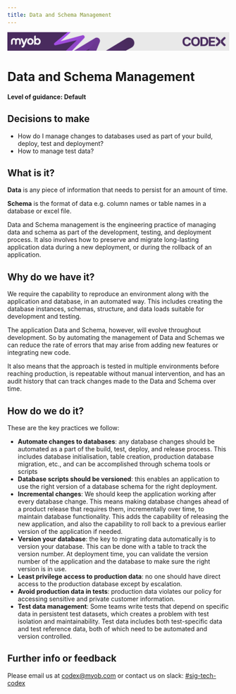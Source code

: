 ```yaml
---
title: Data and Schema Management
---
```

<!-- confluence-page-id: 9293955904 -->
![](../assets/BANNER.png)
# Data and Schema Management
#### Level of guidance: Default

## Decisions to make

- How do I manage changes to databases used as part of your build, deploy, test and deployment?
- How to manage test data?

## What is it?

**Data** is any piece of information that needs to persist for an amount of time.

**Schema** is the format of data e.g. column names or table names in a database or excel file.

Data and Schema management is the engineering practice of managing data and schema as part of the development, testing, and deployment process. It also involves how to preserve and migrate long-lasting application data during a new deployment, or during the rollback of an application.


## Why do we have it?

We require the capability to reproduce an environment along with the application and database, in an automated way. This includes creating the database instances, schemas, structure, and data loads suitable for development and testing.

The application Data and Schema, however, will evolve throughout development. So by automating the management of Data and Schemas we can reduce the rate of errors that may arise from adding new features or integrating new code.

It also means that the approach is tested in multiple environments before reaching production, is repeatable without manual intervention, and has an audit history that can track changes made to the Data and Schema over time.

## How do we do it?

These are the key practices we follow:
- **Automate changes to databases**: any database changes should be automated as a part of the build, test, deploy, and release process. This includes database initialisation, table creation, production database migration, etc., and can be accomplished through schema tools or scripts
- **Database scripts should be versioned**: this enables an application to use the right version of a database schema for the right deployment.
- **Incremental changes**: We should keep the application working after every database change. This means making database changes ahead of a product release that requires them, incrementally over time, to maintain database functionality. This adds the capability of releasing the new application, and also the capability to roll back to a previous earlier version of the application if needed.
- **Version your database**: the key to migrating data automatically is to version your database. This can be done with a table to track the version number. At deployment time, you can validate the version number of the application and the database to make sure the right version is in use.
- **Least privilege access to production data**: no one should have direct access to the production database except by escalation.
- **Avoid production data in tests**: production data violates our policy for accessing sensitive and private customer information.
- **Test data management**: Some teams write tests that depend on specific data in persistent test datasets, which creates a problem with test isolation and maintainability. Test data includes both test-specific data and test reference data, both of which need to be automated and version controlled.

## Further info or feedback
Please email us at codex@myob.com or contact us on slack: [#sig-tech-codex](https://myob.slack.com/archives/C02N8ADPGUX)
